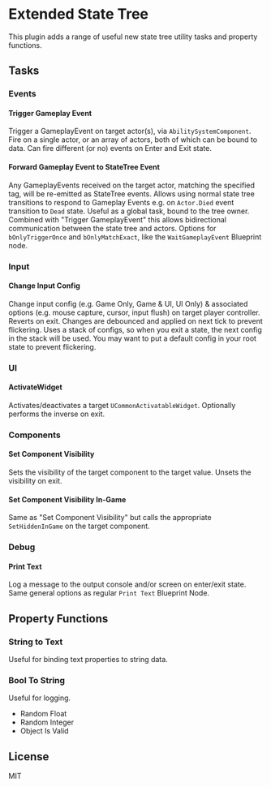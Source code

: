 ﻿# Extended State Tree

This plugin adds a range of useful new state tree utility tasks and property functions.

## Tasks

### Events

#### Trigger Gameplay Event

Trigger a GameplayEvent on target actor(s), via `AbilitySystemComponent`. Fire on a single actor, or an array of actors, both of which can be bound to data.
Can fire different (or no) events on Enter and Exit state.

#### Forward Gameplay Event to StateTree Event

Any GameplayEvents received on the target actor, matching the specified tag, will be re-emitted as StateTree events. Allows using normal state tree transitions to respond to Gameplay Events e.g. on `Actor.Died` event transition to `Dead` state.
Useful as a global task, bound to the tree owner. Combined with "Trigger GameplayEvent" this allows bidirectional communication between the state tree and actors.
Options for `bOnlyTriggerOnce` and `bOnlyMatchExact`, like the `WaitGameplayEvent` Blueprint node.

### Input

#### Change Input Config

Change input config (e.g. Game Only, Game & UI, UI Only) & associated options (e.g. mouse capture, cursor, input flush) on target player controller. Reverts on exit.
Changes are debounced and applied on next tick to prevent flickering.
Uses a stack of configs, so when you exit a state, the next config in the stack will be used.
You may want to put a default config in your root state to prevent flickering.

### UI

#### ActivateWidget

Activates/deactivates a target `UCommonActivatableWidget`. Optionally performs the inverse on exit.

### Components

#### Set Component Visibility

Sets the visibility of the target component to the target value. Unsets the visibility on exit.

#### Set Component Visibility In-Game

Same as "Set Component Visibility" but calls the appropriate `SetHiddenInGame` on the target component.

### Debug

#### Print Text

Log a message to the output console and/or screen on enter/exit state. Same general options as regular `Print Text` Blueprint Node.

## Property Functions

### String to Text
Useful for binding text properties to string data.

### Bool To String
Useful for logging.

* Random Float
* Random Integer
* Object Is Valid

## License

MIT